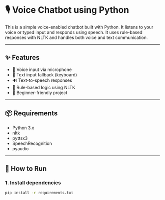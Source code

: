 # 🎙️ Voice Chatbot using Python

This is a simple voice-enabled chatbot built with Python. It listens to your voice or typed input and responds using speech. It uses rule-based responses with NLTK and handles both voice and text communication.

---

## ✨ Features

- 🎤 Voice input via microphone
- 💬 Text input fallback (keyboard)
- 🔊 Text-to-speech responses
- 🤖 Rule-based logic using NLTK
- 🎯 Beginner-friendly project

---

## 📦 Requirements

- Python 3.x
- nltk
- pyttsx3
- SpeechRecognition
- pyaudio

---

## 🚀 How to Run

### 1. Install dependencies

```bash
pip install -r requirements.txt
```
